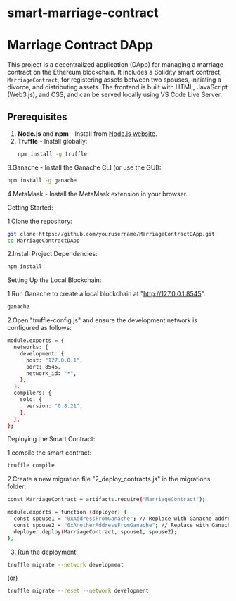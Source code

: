 # smart-marriage-contract
# Marriage Contract DApp

This project is a decentralized application (DApp) for managing a marriage contract on the Ethereum blockchain. It includes a Solidity smart contract, `MarriageContract`, for registering assets between two spouses, initiating a divorce, and distributing assets. The frontend is built with HTML, JavaScript (Web3.js), and CSS, and can be served locally using VS Code Live Server.

## Prerequisites

1. **Node.js** and **npm** - Install from [Node.js website](https://nodejs.org/).
2. **Truffle** - Install globally:
   ```bash
   npm install -g truffle
   ```

3.Ganache - Install the Ganache CLI (or use the GUI):
   ```bash
   npm install -g ganache
   ```

4.MetaMask - Install the MetaMask extension in your browser.


Getting Started:

1.Clone the repository:

```bash
git clone https://github.com/yourusername/MarriageContractDApp.git
cd MarriageContractDApp
```

2.Install Project Dependencies: 
```bash
npm install
```


Setting Up the Local Blockchain:

1.Run Ganache to create a local blockchain at "http://127.0.0.1:8545".

```bash 
ganache
```


2.Open "truffle-config.js" and ensure the development network is configured as follows:

```bash
module.exports = {
  networks: {
    development: {
      host: "127.0.0.1",
      port: 8545,
      network_id: "*",
    },
  },
  compilers: {
    solc: {
      version: "0.8.21",
    },
  },
};
```

Deploying the Smart Contract:

1.compile the smart contract:

```bash
truffle compile
```

2.Create a new migration file "2_deploy_contracts.js" in the migrations folder:

```bash
const MarriageContract = artifacts.require("MarriageContract");

module.exports = function (deployer) {
  const spouse1 = "0xAddressFromGanache"; // Replace with Ganache address
  const spouse2 = "0xAnotherAddressFromGanache"; // Replace with Ganache address
  deployer.deploy(MarriageContract, spouse1, spouse2);
};
```

3. Run the deployment:
``` bash
truffle migrate --network development
```
(or)

```bash
truffle migrate --reset --network development
```
